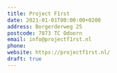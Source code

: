 ```yaml
---
title: Project F1rst
date: 2021-01-01T00:00:00+0200
address: Borgerderweg 25
postcode: 7873 TC Odoorn
email: info@projectf1rst.nl
phone: 
website: https://projectf1rst.nl/
draft: true
---
```


